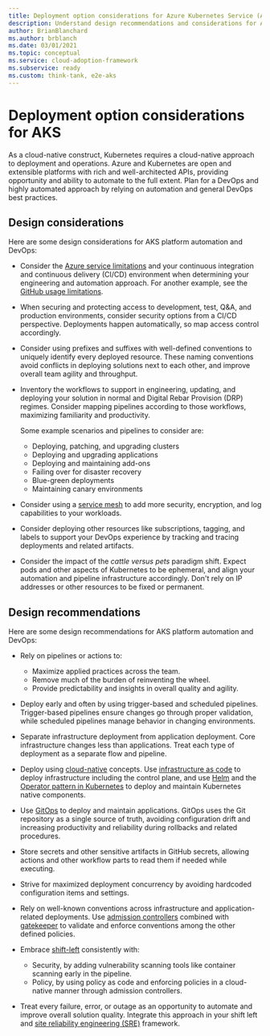 ```yaml
---
title: Deployment option considerations for Azure Kubernetes Service (AKS)
description: Understand design recommendations and considerations for Azure Kubernetes Service (AKS) platform automation and DevOps.
author: BrianBlanchard
ms.author: brblanch
ms.date: 03/01/2021
ms.topic: conceptual
ms.service: cloud-adoption-framework
ms.subservice: ready
ms.custom: think-tank, e2e-aks
---
```


# Deployment option considerations for AKS

As a cloud-native construct, Kubernetes requires a cloud-native approach to deployment and operations. Azure and Kubernetes are open and extensible platforms with rich and well-architected APIs, providing opportunity and ability to automate to the full extent. Plan for a DevOps and highly automated approach by relying on automation and general DevOps best practices.

## Design considerations

Here are some design considerations for AKS platform automation and DevOps:

- Consider the [Azure service limitations](/azure/azure-resource-manager/management/azure-subscription-service-limits) and your continuous integration and continuous delivery (CI/CD) environment when determining your engineering and automation approach. For another example, see the [GitHub usage limitations](https://docs.github.com/actions/reference/usage-limits-billing-and-administration).

- When securing and protecting access to development, test, Q&A, and production environments, consider security options from a CI/CD perspective. Deployments happen automatically, so map access control accordingly.

- Consider using prefixes and suffixes with well-defined conventions to uniquely identify every deployed resource. These naming conventions avoid conflicts in deploying solutions next to each other, and improve overall team agility and throughput.

- Inventory the workflows to support in engineering, updating, and deploying your solution in normal and Digital Rebar Provision (DRP) regimes. Consider mapping pipelines according to those workflows, maximizing familiarity and productivity.

  Some example scenarios and pipelines to consider are:
  - Deploying, patching, and upgrading clusters
  - Deploying and upgrading applications
  - Deploying and maintaining add-ons
  - Failing over for disaster recovery
  - Blue-green deployments
  - Maintaining canary environments

- Consider using a [service mesh](/azure/aks/servicemesh-about) to add more security, encryption, and log capabilities to your workloads.

- Consider deploying other resources like subscriptions, tagging, and labels to support your DevOps experience by tracking and tracing deployments and related artifacts.

- Consider the impact of the *cattle versus pets* paradigm shift. Expect pods and other aspects of Kubernetes to be ephemeral, and align your automation and pipeline infrastructure accordingly. Don't rely on IP addresses or other resources to be fixed or permanent.

## Design recommendations

Here are some design recommendations for AKS platform automation and DevOps:

- Rely on pipelines or actions to:
  - Maximize applied practices across the team.
  - Remove much of the burden of reinventing the wheel.
  - Provide predictability and insights in overall quality and agility.

- Deploy early and often by using trigger-based and scheduled pipelines. Trigger-based pipelines ensure changes go through proper validation, while scheduled pipelines manage behavior in changing environments.

- Separate infrastructure deployment from application deployment. Core infrastructure changes less than applications. Treat each type of deployment as a separate flow and pipeline.

- Deploy using [cloud-native](/dotnet/architecture/cloud-native/introduction) concepts. Use [infrastructure as code](/devops/deliver/what-is-infrastructure-as-code) to deploy infrastructure including the control plane, and use [Helm](https://helm.sh/) and the [Operator pattern in Kubernetes](https://kubernetes.io/docs/concepts/extend-kubernetes/operator/) to deploy and maintain Kubernetes native components.

- Use [GitOps](/azure/azure-arc/kubernetes/tutorial-use-gitops-connected-cluster) to deploy and maintain applications. GitOps uses the Git repository as a single source of truth, avoiding configuration drift and increasing productivity and reliability during rollbacks and related procedures.

- Store secrets and other sensitive artifacts in GitHub secrets, allowing actions and other workflow parts to read them if needed while executing.

- Strive for maximized deployment concurrency by avoiding hardcoded configuration items and settings.

- Rely on well-known conventions across infrastructure and application-related deployments. Use [admission controllers](https://kubernetes.io/blog/2019/03/21/a-guide-to-kubernetes-admission-controllers/) combined with [gatekeeper](https://github.com/open-policy-agent/gatekeeper) to validate and enforce conventions among the other defined policies.

- Embrace [shift-left](/devops/develop/shift-left-make-testing-fast-reliable) consistently with:
  - Security, by adding vulnerability scanning tools like container scanning early in the pipeline.
  - Policy, by using policy as code and enforcing policies in a cloud-native manner through admission controllers.

- Treat every failure, error, or outage as an opportunity to automate and improve overall solution quality. Integrate this approach in your shift left and [site reliability engineering (SRE)](/azure/site-reliability-engineering/) framework.
